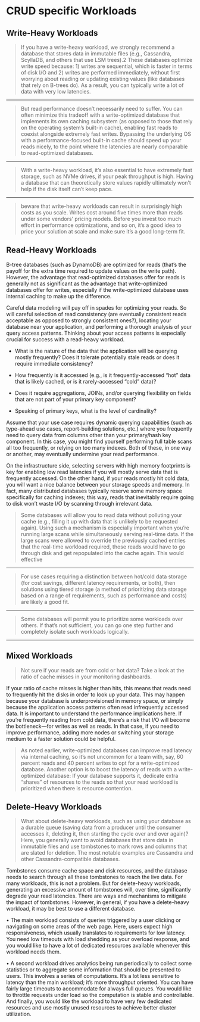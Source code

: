 # CRUD specific Workloads

## Write-Heavy Workloads

> If you have a write-heavy workload, we strongly recommend a database that stores data
in immutable files (e.g., Cassandra, ScyllaDB, and others that use LSM trees).2 These
databases optimize write speed because: 1) writes are sequential, which is faster in
terms of disk I/O and 2) writes are performed immediately, without first worrying about
reading or updating existing values (like databases that rely on B-trees do). As a result,
you can typically write a lot of data with very low latencies.
---
> But read performance doesn’t necessarily need to suffer. You can often minimize this
tradeoff with a write-optimized database that implements its own caching subsystem
(as opposed to those that rely on the operating system’s built-in cache), enabling fast
reads to coexist alongside extremely fast writes. Bypassing the underlying OS with a
performance-focused built-in cache should speed up your reads nicely, to the point
where the latencies are nearly comparable to read-optimized databases.
---
> With a write-heavy workload, it’s also essential to have extremely fast storage, such
as NVMe drives, if your peak throughput is high. Having a database that can theoretically
store values rapidly ultimately won’t help if the disk itself can’t keep pace.
---
> beware that write-heavy workloads can result in
surprisingly high costs as you scale. Writes cost around five times more than reads
under some vendors’ pricing models. Before you invest too much effort in performance
optimizations, and so on, it’s a good idea to price your solution at scale and make sure
it’s a good long-term fit.

## Read-Heavy Workloads

B-tree databases (such as DynamoDB) are optimized for reads (that’s the payoff for the extra time required to update values on the write path). However, the advantage that read-optimized databases offer for reads is generally not as significant as the advantage that write-optimized databases offer for writes, especially if the write-optimized database uses internal caching to make up the difference.

Careful data modeling will pay off in spades for optimizing your reads. So will careful
selection of read consistency (are eventually consistent reads acceptable as opposed to
strongly consistent ones?), locating your database near your application, and performing
a thorough analysis of your query access patterns. Thinking about your access patterns is
especially crucial for success with a read-heavy workload.

- What is the nature of the data that the application will be querying
mostly frequently? Does it tolerate potentially stale reads or does it
require immediate consistency?

- How frequently is it accessed (e.g., is it frequently-accessed “hot”
data that is likely cached, or is it rarely-accessed “cold” data)?

- Does it require aggregations, JOINs, and/or querying flexibility on
fields that are not part of your primary key component?

- Speaking of primary keys, what is the level of cardinality?

Assume that your use case requires dynamic querying capabilities (such
as type-ahead use cases, report-building solutions, etc.) where you frequently need to query
data from columns other than your primary/hash key component. In this case, you might
find yourself performing full table scans all too frequently, or relying on too many indexes.
Both of these, in one way or another, may eventually undermine your read performance.

On the infrastructure side, selecting servers with high memory footprints is key for
enabling low read latencies if you will mostly serve data that is frequently accessed. On
the other hand, if your reads mostly hit cold data, you will want a nice balance between
your storage speeds and memory. In fact, many distributed databases typically reserve
some memory space specifically for caching indexes; this way, reads that inevitably
require going to disk won’t waste I/O by scanning through irrelevant data.

> Some databases will allow you to read data without polluting your
cache (e.g., filling it up with data that is unlikely to be requested again).
Using such a mechanism is especially important when you’re running
large scans while simultaneously serving real-time data. If the large
scans were allowed to override the previously cached entries that the
real-time workload required, those reads would have to go through
disk and get repopulated into the cache again. This would effective
---
> For use cases requiring a distinction between hot/cold data storage
(for cost savings, different latency requirements, or both), then
solutions using tiered storage (a method of prioritizing data storage
based on a range of requirements, such as performance and costs)
are likely a good fit.
---
> Some databases will permit you to prioritize some workloads over
others. If that’s not sufficient, you can go one step further and
completely isolate such workloads logically.
---

## Mixed Workloads

> Not sure if your reads are from cold or hot data? Take a look at the ratio
of cache misses in your monitoring dashboards.

If your ratio of cache misses is higher than hits, this means that reads need to
frequently hit the disks in order to look up your data. This may happen because your
database is underprovisioned in memory space, or simply because the application
access patterns often read infrequently accessed data. It is important to understand the
performance implications here. If you’re frequently reading from cold data, there’s a risk
that I/O will become the bottleneck—for writes as well as reads. In that case, if you need
to improve performance, adding more nodes or switching your storage medium to a
faster solution could be helpful.

> As noted earlier, write-optimized databases can improve read latency via internal
caching, so it’s not uncommon for a team with, say, 60 percent reads and 40 percent
writes to opt for a write-optimized database. Another option is to boost the latency
of reads with a write-optimized database: If your database supports it, dedicate extra
“shares” of resources to the reads so that your read workload is prioritized when there is
resource contention.

## Delete-Heavy Workloads

> What about delete-heavy workloads, such as using your database as a durable queue
(saving data from a producer until the consumer accesses it, deleting it, then starting the
cycle over and over again)? Here, you generally want to avoid databases that store data
in immutable files and use tombstones to mark rows and columns that are slated for
deletion. The most notable examples are Cassandra and other Cassandra-compatible
databases.

Tombstones consume cache space and disk resources, and the database needs to search through all these tombstones to reach the live data. For many workloads, this is not a problem. But for delete-heavy workloads, generating an excessive amount of tombstones will, over time, significantly degrade your read latencies. There are ways and mechanisms to mitigate the impact of tombstones.  However, in general, if you have a delete-heavy workload, it may be best to use a different database.

• The main workload consists of queries triggered by a user clicking or
navigating on some areas of the web page. Here, users expect high
responsiveness, which usually translates to requirements for low
latency. You need low timeouts with load shedding as your overload
response, and you would like to have a lot of dedicated resources
available whenever this workload needs them.

• A second workload drives analytics being run periodically to collect
some statistics or to aggregate some information that should be
presented to users. This involves a series of computations. It’s a lot
less sensitive to latency than the main workload; it’s more throughput
oriented. You can have fairly large timeouts to accommodate for
always full queues. You would like to throttle requests under load so
the computation is stable and controllable. And finally, you would
like the workload to have very few dedicated resources and use
mostly unused resources to achieve better cluster utilization.


